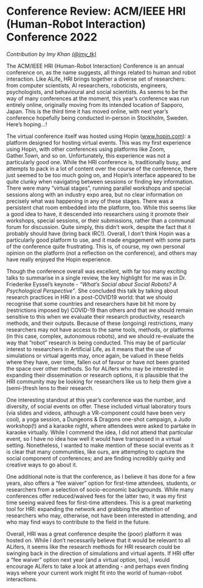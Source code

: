 # Conference Review: ACM/IEEE HRI (Human-Robot Interaction) Conference 2022

_Contribution by Imy Khan [(@imy_tk)](https://twitter.com/imy_tk)_

The ACM/IEEE HRI (Human-Robot Interaction) Conference is an annual conference on, as the name suggests, all things related to human and robot interaction. Like ALife, HRI brings together a diverse set of researchers: from computer scientists, AI researchers, roboticists, engineers, psychologists, and behavioural and social scientists. As seems to be the way of many conferences at the moment, this year’s conference was run entirely online, originally moving from its intended location of Sapporo, Japan. This is the third time it has moved online, with next year’s conference hopefully being conducted in-person in Stockholm, Sweden. Here’s hoping…!

The virtual conference itself was hosted using Hopin (www.hopin.com): a platform designed for hosting virtual events. This was my first experience using Hopin, with other conferences using platforms like Zoom, Gather.Town, and so on. Unfortunately, this experience was not a particularly good one. While the HRI conference is, traditionally busy, and attempts to pack in a lot of content over the course of the conference, there just seemed to be too much going on, and Hopin’s interface appeared to be quite clunky when navigating between sessions or finding key information. There were many “virtual stages”, running parallel workshops and special sessions along with an industry expo area, but no clear information on precisely what was happening in any of these stages. There was a persistent chat room embedded into the platform, too. While this seems like a good idea to have, it descended into researchers using it promote their workshops, special sessions, or their submissions, rather than a communal forum for discussion. Quite simply, this didn’t work, despite the fact that it probably should have (bring back IRC!). Overall, I don’t think Hopin was a particularly good platform to use, and it made engagement with some parts of the conference quite frustrating. This is, of course, my own personal opinion on the platform (not a reflection on the conference), and others may have really enjoyed the Hopin experience.

Though the conference overall was excellent, with far too many exciting talks to summarise in a single review, the key highlight for me was in Dr. Friederike Eyssel’s keynote - _“What’s Social about Social Robots? A Psychological Perspective”_. She concluded this talk by talking about research practices in HRI in a post-COVID19 world: that we should recognise that some countries and researchers have bit hit more by (restrictions imposed by) COVID-19 than others and that we should remain sensitive to this when we evaluate their research productivity, research methods, and their outputs. Because of these (ongoing) restrictions, many researchers may not have access to the same tools, methods, or platforms (in this case, complex, autonomous robots), and we should re-evaluate the way that “robot” research is being conducted. This may be of particular interest to researchers in Artificial Life, as it means that the use of simulations or virtual agents may, once again, be valued in these fields where they have, over time, fallen out of favour or have not been granted the space over other methods. So for ALifers who may be interested in expanding their dissemination or research options, it is plausible that the HRI community may be looking for researchers like us to help them give a (semi-)fresh lens to their research.

One interesting standout at this year’s conference was the number, and diversity, of social events on offer. These included virtual laboratory tours (via slides and videos, although a VR-component could have been very cool), a yoga session, a Dungeons & Dragons one-shot campaign, a Judo workshop(!) and a karaoke night, where attendees were asked to partake in karaoke virtually. While I commend the idea, I did not attend that particular event, so I have no idea how well it would have transposed in a virtual setting. Nonetheless, I wanted to make mention of these social events as it is clear that many communities, like ours, are attempting to capture the social component of conferences; and are finding incredibly quirky and creative ways to go about it.

One additional note is that the conference, as I believe it has done for a few years, also offers a “fee waiver” option for first-time attendees, students, or researchers from a selection of socio-economic backgrounds. While many conferences offer reduced/waived fees for the latter two, it was my first time seeing waived fees for first-time attendees. This is a great marketing tool for HRI: expanding the network and grabbing the attention of researchers who may, otherwise, not have been interested in attending, and who may find ways to contribute to the field in the future.

Overall, HRI was a great conference despite the (poor) platform it was hosted on. While I don’t necessarily believe that it would be relevant to all ALifers, it seems like the research methods for HRI research could be swinging back in the direction of simulations and virtual agents. If HRI offer a “fee waiver” option next year (and a virtual option, too), I would encourage ALifers to take a look at attending - and perhaps even finding ways where your current work might fit into the world of human-robot interactions.



